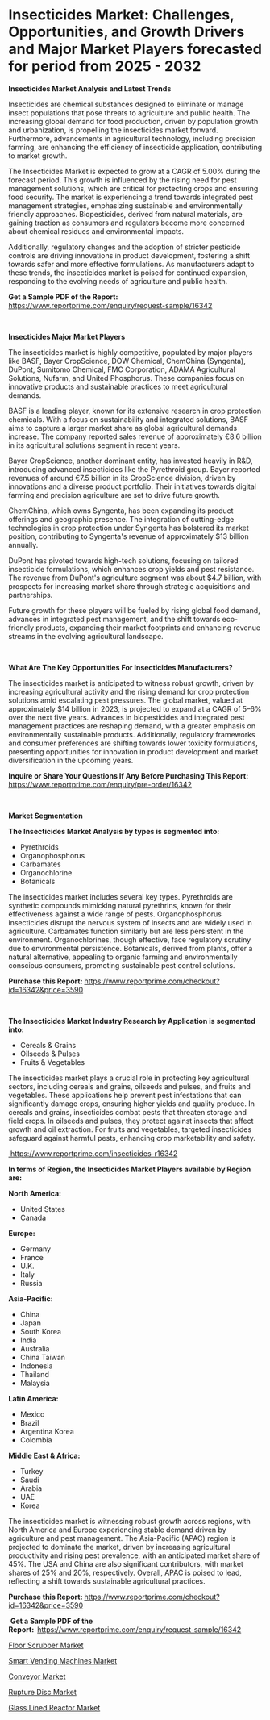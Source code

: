 <p><h1>Insecticides Market: Challenges, Opportunities, and Growth Drivers and Major Market Players forecasted for period from 2025 - 2032</h1></p><p><strong>Insecticides Market Analysis and Latest Trends</strong></p>
<p><p>Insecticides are chemical substances designed to eliminate or manage insect populations that pose threats to agriculture and public health. The increasing global demand for food production, driven by population growth and urbanization, is propelling the insecticides market forward. Furthermore, advancements in agricultural technology, including precision farming, are enhancing the efficiency of insecticide application, contributing to market growth.</p><p>The Insecticides Market is expected to grow at a CAGR of 5.00% during the forecast period. This growth is influenced by the rising need for pest management solutions, which are critical for protecting crops and ensuring food security. The market is experiencing a trend towards integrated pest management strategies, emphasizing sustainable and environmentally friendly approaches. Biopesticides, derived from natural materials, are gaining traction as consumers and regulators become more concerned about chemical residues and environmental impacts.</p><p>Additionally, regulatory changes and the adoption of stricter pesticide controls are driving innovations in product development, fostering a shift towards safer and more effective formulations. As manufacturers adapt to these trends, the insecticides market is poised for continued expansion, responding to the evolving needs of agriculture and public health.</p></p>
<p><strong>Get a Sample PDF of the Report:&nbsp;</strong> <a href="https://www.reportprime.com/enquiry/request-sample/16342?utm_campaign=3001&utm_medium=2&utm_source=Github&utm_content=ia&utm_term=17032025&utm_id=insecticides">https://www.reportprime.com/enquiry/request-sample/16342</a></p>
<p>&nbsp;</p>
<p><strong>Insecticides Major Market Players</strong></p>
<p><p>The insecticides market is highly competitive, populated by major players like BASF, Bayer CropScience, DOW Chemical, ChemChina (Syngenta), DuPont, Sumitomo Chemical, FMC Corporation, ADAMA Agricultural Solutions, Nufarm, and United Phosphorus. These companies focus on innovative products and sustainable practices to meet agricultural demands.</p><p>BASF is a leading player, known for its extensive research in crop protection chemicals. With a focus on sustainability and integrated solutions, BASF aims to capture a larger market share as global agricultural demands increase. The company reported sales revenue of approximately €8.6 billion in its agricultural solutions segment in recent years.</p><p>Bayer CropScience, another dominant entity, has invested heavily in R&D, introducing advanced insecticides like the Pyrethroid group. Bayer reported revenues of around €7.5 billion in its CropScience division, driven by innovations and a diverse product portfolio. Their initiatives towards digital farming and precision agriculture are set to drive future growth.</p><p>ChemChina, which owns Syngenta, has been expanding its product offerings and geographic presence. The integration of cutting-edge technologies in crop protection under Syngenta has bolstered its market position, contributing to Syngenta's revenue of approximately $13 billion annually.</p><p>DuPont has pivoted towards high-tech solutions, focusing on tailored insecticide formulations, which enhances crop yields and pest resistance. The revenue from DuPont's agriculture segment was about $4.7 billion, with prospects for increasing market share through strategic acquisitions and partnerships.</p><p>Future growth for these players will be fueled by rising global food demand, advances in integrated pest management, and the shift towards eco-friendly products, expanding their market footprints and enhancing revenue streams in the evolving agricultural landscape.</p></p>
<p>&nbsp;</p>
<p><strong>What Are The Key Opportunities For Insecticides Manufacturers?</strong></p>
<p><p>The insecticides market is anticipated to witness robust growth, driven by increasing agricultural activity and the rising demand for crop protection solutions amid escalating pest pressures. The global market, valued at approximately $14 billion in 2023, is projected to expand at a CAGR of 5–6% over the next five years. Advances in biopesticides and integrated pest management practices are reshaping demand, with a greater emphasis on environmentally sustainable products. Additionally, regulatory frameworks and consumer preferences are shifting towards lower toxicity formulations, presenting opportunities for innovation in product development and market diversification in the upcoming years.</p></p>
<p><strong>Inquire or Share Your Questions If Any Before Purchasing This Report:</strong> <a href="https://www.reportprime.com/enquiry/pre-order/16342?utm_campaign=3001&utm_medium=2&utm_source=Github&utm_content=ia&utm_term=17032025&utm_id=insecticides">https://www.reportprime.com/enquiry/pre-order/16342</a></p>
<p>&nbsp;</p>
<p><strong>Market Segmentation</strong></p>
<p><strong>The Insecticides Market Analysis by types is segmented into:</strong></p>
<p><ul><li>Pyrethroids</li><li>Organophosphorus</li><li>Carbamates</li><li>Organochlorine</li><li>Botanicals</li></ul></p>
<p><p>The insecticides market includes several key types. Pyrethroids are synthetic compounds mimicking natural pyrethrins, known for their effectiveness against a wide range of pests. Organophosphorus insecticides disrupt the nervous system of insects and are widely used in agriculture. Carbamates function similarly but are less persistent in the environment. Organochlorines, though effective, face regulatory scrutiny due to environmental persistence. Botanicals, derived from plants, offer a natural alternative, appealing to organic farming and environmentally conscious consumers, promoting sustainable pest control solutions.</p></p>
<p><strong>Purchase this Report:&nbsp;</strong><a href="https://www.reportprime.com/checkout?id=16342&price=3590&utm_campaign=3001&utm_medium=2&utm_source=Github&utm_content=ia&utm_term=17032025&utm_id=insecticides">https://www.reportprime.com/checkout?id=16342&price=3590</a></p>
<p>&nbsp;</p>
<p><strong>The Insecticides Market Industry Research by Application is segmented into:</strong></p>
<p><ul><li>Cereals & Grains</li><li>Oilseeds & Pulses</li><li>Fruits & Vegetables</li></ul></p>
<p><p>The insecticides market plays a crucial role in protecting key agricultural sectors, including cereals and grains, oilseeds and pulses, and fruits and vegetables. These applications help prevent pest infestations that can significantly damage crops, ensuring higher yields and quality produce. In cereals and grains, insecticides combat pests that threaten storage and field crops. In oilseeds and pulses, they protect against insects that affect growth and oil extraction. For fruits and vegetables, targeted insecticides safeguard against harmful pests, enhancing crop marketability and safety.</p></p>
<p><a href="https://www.reportprime.com/insecticides-r16342?utm_campaign=3001&utm_medium=2&utm_source=Github&utm_content=ia&utm_term=17032025&utm_id=insecticides">&nbsp;https://www.reportprime.com/insecticides-r16342</a></p>
<p><strong>In terms of Region, the Insecticides Market Players available by Region are:</strong></p>
<p>
    <p> <strong> North America: </strong>
        <ul>
            <li>United States</li>
            <li>Canada</li>
        </ul>
        </p> 
    <p> <strong> Europe: </strong>
        <ul>
            <li>Germany</li>
            <li>France</li>
            <li>U.K.</li>
            <li>Italy</li>
            <li>Russia</li>
        </ul>
        </p> 
    <p> <strong> Asia-Pacific: </strong>
        <ul>
            <li>China</li>
            <li>Japan</li>
            <li>South Korea</li>
            <li>India</li>
            <li>Australia</li>
            <li>China Taiwan</li>
            <li>Indonesia</li>
            <li>Thailand</li>
            <li>Malaysia</li>
        </ul>
        </p> 
    <p> <strong> Latin America: </strong>
        <ul>
            <li>Mexico</li>
            <li>Brazil</li>
            <li>Argentina Korea</li>
            <li>Colombia</li>
        </ul>
        </p> 
    <p> <strong> Middle East & Africa: </strong>
        <ul>
            <li>Turkey</li>
            <li>Saudi</li>
            <li>Arabia</li>
            <li>UAE</li>
            <li>Korea</li>
        </ul>
    </p>
    </p>
<p><p>The insecticides market is witnessing robust growth across regions, with North America and Europe experiencing stable demand driven by agriculture and pest management. The Asia-Pacific (APAC) region is projected to dominate the market, driven by increasing agricultural productivity and rising pest prevalence, with an anticipated market share of 45%. The USA and China are also significant contributors, with market shares of 25% and 20%, respectively. Overall, APAC is poised to lead, reflecting a shift towards sustainable agricultural practices.</p></p>
<p><strong>Purchase this Report: </strong><a href="https://www.reportprime.com/checkout?id=16342&price=3590&utm_campaign=3001&utm_medium=2&utm_source=Github&utm_content=ia&utm_term=17032025&utm_id=insecticides">https://www.reportprime.com/checkout?id=16342&price=3590</a></p>
<p>&nbsp;<strong>Get a Sample PDF of the Report:&nbsp;&nbsp;</strong><a href="https://www.reportprime.com/enquiry/request-sample/16342?utm_campaign=3001&utm_medium=2&utm_source=Github&utm_content=ia&utm_term=17032025&utm_id=insecticides">https://www.reportprime.com/enquiry/request-sample/16342</a></p>
<p><strong></strong></p>
<p><p><a href="https://www.linkedin.com/pulse/projected-revenue-growth-floor-scrubber-market-148-cagr-igfac?utm_campaign=3001&utm_medium=2&utm_source=Github&utm_content=ia&utm_term=17032025&utm_id=insecticides">Floor Scrubber Market</a></p><p><a href="https://www.linkedin.com/pulse/smart-vending-machines-market-penetration-strategies-untapped-zksjf?utm_campaign=3001&utm_medium=2&utm_source=Github&utm_content=ia&utm_term=17032025&utm_id=insecticides">Smart Vending Machines Market</a></p><p><a href="https://www.linkedin.com/pulse/global-conveyor-market-focus-application-end-use-industry-type-a6blf?utm_campaign=3001&utm_medium=2&utm_source=Github&utm_content=ia&utm_term=17032025&utm_id=insecticides">Conveyor Market</a></p><p><a href="https://www.linkedin.com/pulse/projected-revenue-market-growth-rupture-disc-132-cagr-i0g8f?utm_campaign=3001&utm_medium=2&utm_source=Github&utm_content=ia&utm_term=17032025&utm_id=insecticides">Rupture Disc Market</a></p><p><a href="https://www.linkedin.com/pulse/glass-lined-reactor-market-global-trends-forecast-2025-jf05f?utm_campaign=3001&utm_medium=2&utm_source=Github&utm_content=ia&utm_term=17032025&utm_id=insecticides">Glass Lined Reactor Market</a></p></p>
